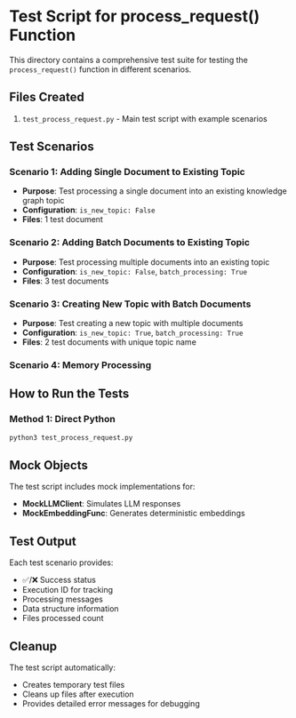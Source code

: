 # Test Script for process_request() Function

This directory contains a comprehensive test suite for testing the `process_request()` function in different scenarios.

## Files Created

1. `test_process_request.py` - Main test script with example scenarios

## Test Scenarios

### Scenario 1: Adding Single Document to Existing Topic
- **Purpose**: Test processing a single document into an existing knowledge graph topic
- **Configuration**: `is_new_topic: False`
- **Files**: 1 test document

### Scenario 2: Adding Batch Documents to Existing Topic  
- **Purpose**: Test processing multiple documents into an existing topic
- **Configuration**: `is_new_topic: False`, `batch_processing: True`
- **Files**: 3 test documents

### Scenario 3: Creating New Topic with Batch Documents
- **Purpose**: Test creating a new topic with multiple documents
- **Configuration**: `is_new_topic: True`, `batch_processing: True` 
- **Files**: 2 test documents with unique topic name

### Scenario 4: Memory Processing

## How to Run the Tests

### Method 1: Direct Python
```bash
python3 test_process_request.py
```

## Mock Objects

The test script includes mock implementations for:
- **MockLLMClient**: Simulates LLM responses
- **MockEmbeddingFunc**: Generates deterministic embeddings

## Test Output

Each test scenario provides:
- ✅/❌ Success status
- Execution ID for tracking
- Processing messages
- Data structure information
- Files processed count

## Cleanup

The test script automatically:
- Creates temporary test files
- Cleans up files after execution
- Provides detailed error messages for debugging
